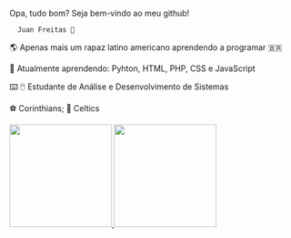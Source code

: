  
 Opa, tudo bom? Seja bem-vindo ao meu github!

      Juan Freitas 🤙
      
🌎 Apenas mais um rapaz latino americano aprendendo a programar 🇧🇷

🌱 Atualmente aprendendo: Pyhton, HTML, PHP, CSS e JavaScript

⌨️ 🖱️ Estudante de Análise e Desenvolvimento de Sistemas  

⚽ Corinthians; 🏀 Celtics

<div>
<a href="https://github.com/JuanFreitas094">
 
<img height="180em" src="https://github-readme-stats.vercel.app/api/top-langs/?username=JuanFreitas094&layout=compact&langs_count=7&theme=dracula"/>
 
<img height="180em" src="https://github-readme-stats.vercel.app/api?username=JuanFreitas094&show_icons=true&theme=dracula&include_all_commits=true&count_private=true"/>
</div>
